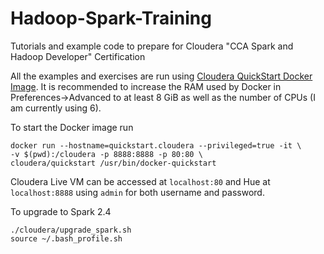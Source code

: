 # Hadoop-Spark-Training
Tutorials and example code to prepare for Cloudera "CCA Spark and Hadoop Developer" Certification

All the examples and exercises are run using [Cloudera QuickStart Docker Image](https://hub.docker.com/r/cloudera/quickstart/). It is recommended to increase the RAM used by Docker in Preferences->Advanced to at least 8 GiB as well as the number of CPUs (I am currently using 6). 

To start the Docker image run
```
docker run --hostname=quickstart.cloudera --privileged=true -it \
-v $(pwd):/cloudera -p 8888:8888 -p 80:80 \
cloudera/quickstart /usr/bin/docker-quickstart
```
Cloudera Live VM can be accessed at `localhost:80` and Hue at `localhost:8888` using `admin` for both username and password.

To upgrade to Spark 2.4
```
./cloudera/upgrade_spark.sh
source ~/.bash_profile.sh
```
